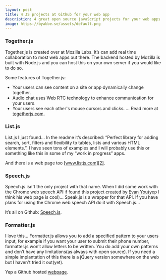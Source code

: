```yaml
---
layout: post
title: 4 JS projects at Github for your web app
description: 4 great open source javaScript projects for your web apps.
image: https://byabbe.se/assets/default.png
---
```


### Together.js

Together.js is created over at Mozilla Labs. It’s can add real time collaboration to most web apps out there. The backend hosted by Mozilla is built with Node.js and you can host this on your own server if you would like to do so.

Some features of Together.js:
- Your users can see content on a site or app dynamically change together.
- Audio chat uses Web RTC technology to enhance communication for your users.
- Your users see each other's mouse cursors and clicks.
…
Read more at [togetherjs.com][1].

### List.js

List.js I just found… In the readme it’s described: “Perfect library for adding search, sort, filters and flexibility to tables, lists and various HTML elements.”. I have seen tons of examples and I will probably use this or something like this in some of my “work in progress” apps.

And there is a web page too [www.listjs.com][2].

### Speech.js

Speech.js isn't the only project with that name. When I did some work with the Chrome web speech API if found this project created by [Evan You][3](yep I think his web page is cool)... Speak.js is a wrapper for that API. If you have plans for using the Chrome web speech API do it with Speech.js…

It’s all on Github: [Speech.js][4].

### Formatter.js

I love this… Formatter.js allows you to add a specified pattern to your users input, for example if you want your user to submit their phone number, formatter.js won’t allow letters to be written. You do add your own patterns and don’t have any limitations(as always with open source). If you need a simple implantation of this there is a jQuery version somewhere on the web but I haven't tried it out(yet).

Yep a Github hosted [webpage][5].

[1]: https://togetherjs.com
[2]: http://www.listjs.com
[3]: http://evanyou.me
[4]: https://github.com/yyx990803/Speech.js
[5]: http://firstopinion.github.io/formatter.js/

